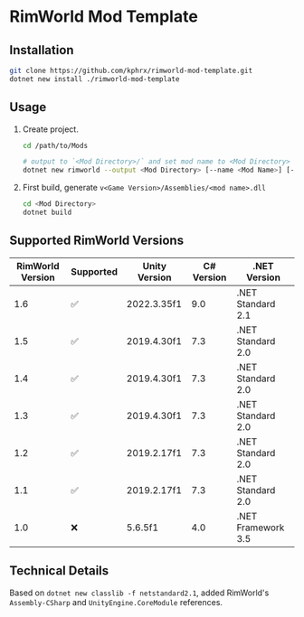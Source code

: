 # RimWorld Mod Template

## Installation
```sh
git clone https://github.com/kphrx/rimworld-mod-template.git
dotnet new install ./rimworld-mod-template
```

## Usage
1. Create project.
   ```sh
   cd /path/to/Mods

   # output to `<Mod Directory>/` and set mod name to <Mod Directory> or <Mod Name>
   dotnet new rimworld --output <Mod Directory> [--name <Mod Name>] [--mod-author <Mod Author>] [--description <Mod Description>] [--game-version <Game Version>]
   ```
2. First build, generate `v<Game Version>/Assemblies/<mod name>.dll`
   ```sh
   cd <Mod Directory>
   dotnet build
   ```

## Supported RimWorld Versions
| RimWorld Version | Supported          | Unity Version | C# Version | .NET Version       |
|------------------|--------------------|---------------|------------|--------------------|
| 1.6              | :white_check_mark: | 2022.3.35f1   | 9.0        | .NET Standard 2.1  |
| 1.5              | :white_check_mark: | 2019.4.30f1   | 7.3        | .NET Standard 2.0  |
| 1.4              | :white_check_mark: | 2019.4.30f1   | 7.3        | .NET Standard 2.0  |
| 1.3              | :white_check_mark: | 2019.4.30f1   | 7.3        | .NET Standard 2.0  |
| 1.2              | :white_check_mark: | 2019.2.17f1   | 7.3        | .NET Standard 2.0  |
| 1.1              | :white_check_mark: | 2019.2.17f1   | 7.3        | .NET Standard 2.0  |
| 1.0              | :x:                | 5.6.5f1       | 4.0        | .NET Framework 3.5 |

## Technical Details
Based on `dotnet new classlib -f netstandard2.1`, added RimWorld's `Assembly-CSharp` and `UnityEngine.CoreModule` references.

